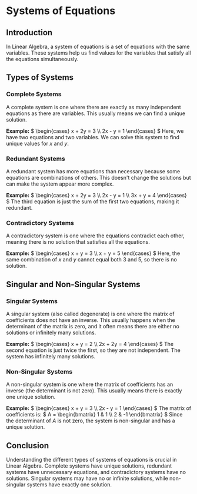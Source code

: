 # Systems of Equations

## Introduction
In Linear Algebra, a system of equations is a set of equations with the same variables. These systems help us find values for the variables that satisfy all the equations simultaneously.

## Types of Systems

### Complete Systems
A complete system is one where there are exactly as many independent equations as there are variables. This usually means we can find a unique solution.

**Example:**
$`
\begin{cases}
x + 2y = 3 \\
2x - y = 1
\end{cases}
`$
Here, we have two equations and two variables. We can solve this system to find unique values for $` x `$ and $` y `$.

### Redundant Systems
A redundant system has more equations than necessary because some equations are combinations of others. This doesn't change the solutions but can make the system appear more complex.

**Example:**
$`
\begin{cases}
x + 2y = 3 \\
2x - y = 1 \\
3x + y = 4
\end{cases}
`$
The third equation is just the sum of the first two equations, making it redundant.

### Contradictory Systems
A contradictory system is one where the equations contradict each other, meaning there is no solution that satisfies all the equations.

**Example:**
$`
\begin{cases}
x + y = 3 \\
x + y = 5
\end{cases}
`$
Here, the same combination of $` x `$ and $` y `$ cannot equal both 3 and 5, so there is no solution.

## Singular and Non-Singular Systems

### Singular Systems
A singular system (also called degenerate) is one where the matrix of coefficients does not have an inverse. This usually happens when the determinant of the matrix is zero, and it often means there are either no solutions or infinitely many solutions.

**Example:**
$`
\begin{cases}
x + y = 2 \\
2x + 2y = 4
\end{cases}
`$
The second equation is just twice the first, so they are not independent. The system has infinitely many solutions.

### Non-Singular Systems
A non-singular system is one where the matrix of coefficients has an inverse (the determinant is not zero). This usually means there is exactly one unique solution.

**Example:**
$`
\begin{cases}
x + y = 3 \\
2x - y = 1
\end{cases}
`$
The matrix of coefficients is:
$`
A = \begin{bmatrix}
1 & 1 \\
2 & -1
\end{bmatrix}
`$
Since the determinant of $` A `$ is not zero, the system is non-singular and has a unique solution.

## Conclusion
Understanding the different types of systems of equations is crucial in Linear Algebra. Complete systems have unique solutions, redundant systems have unnecessary equations, and contradictory systems have no solutions. Singular systems may have no or infinite solutions, while non-singular systems have exactly one solution.
